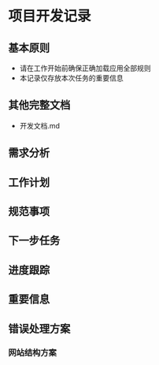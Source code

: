 # 项目开发记录

## 基本原则
- 请在工作开始前确保正确加载应用全部规则
- 本记录仅存放本次任务的重要信息 

## 其他完整文档
- 开发文档.md

## 需求分析

## 工作计划

## 规范事项

## 下一步任务

## 进度跟踪

## 重要信息

## 错误处理方案

### 网站结构方案

